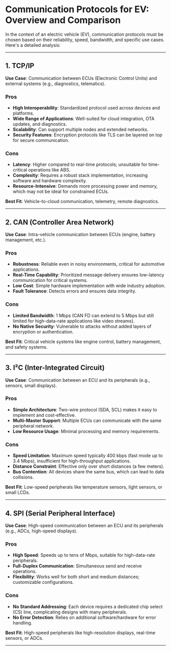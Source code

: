 
# Communication Protocols for EV: Overview and Comparison

In the context of an electric vehicle (EV), communication protocols must be chosen based on their reliability, speed, bandwidth, and specific use cases. Here's a detailed analysis:

---

## 1. TCP/IP
**Use Case**: Communication between ECUs (Electronic Control Units) and external systems (e.g., diagnostics, telematics).

### Pros
- **High Interoperability**: Standardized protocol used across devices and platforms.
- **Wide Range of Applications**: Well-suited for cloud integration, OTA updates, and diagnostics.
- **Scalability**: Can support multiple nodes and extended networks.
- **Security Features**: Encryption protocols like TLS can be layered on top for secure communication.

### Cons
- **Latency**: Higher compared to real-time protocols; unsuitable for time-critical operations like ABS.
- **Complexity**: Requires a robust stack implementation, increasing software and hardware complexity.
- **Resource-Intensive**: Demands more processing power and memory, which may not be ideal for constrained ECUs.

**Best Fit**: Vehicle-to-cloud communication, telemetry, remote diagnostics.

---

## 2. CAN (Controller Area Network)
**Use Case**: Intra-vehicle communication between ECUs (engine, battery management, etc.).

### Pros
- **Robustness**: Reliable even in noisy environments, critical for automotive applications.
- **Real-Time Capability**: Prioritized message delivery ensures low-latency communication for critical systems.
- **Low Cost**: Simple hardware implementation with wide industry adoption.
- **Fault Tolerance**: Detects errors and ensures data integrity.

### Cons
- **Limited Bandwidth**: 1 Mbps (CAN FD can extend to 5 Mbps but still limited for high-data-rate applications like video streams).
- **No Native Security**: Vulnerable to attacks without added layers of encryption or authentication.

**Best Fit**: Critical vehicle systems like engine control, battery management, and safety systems.

---

## 3. I²C (Inter-Integrated Circuit)
**Use Case**: Communication between an ECU and its peripherals (e.g., sensors, small displays).

### Pros
- **Simple Architecture**: Two-wire protocol (SDA, SCL) makes it easy to implement and cost-effective.
- **Multi-Master Support**: Multiple ECUs can communicate with the same peripheral network.
- **Low Resource Usage**: Minimal processing and memory requirements.

### Cons
- **Speed Limitation**: Maximum speed typically 400 kbps (fast mode up to 3.4 Mbps), insufficient for high-throughput applications.
- **Distance Constraint**: Effective only over short distances (a few meters).
- **Bus Contention**: All devices share the same bus, which can lead to data collisions.

**Best Fit**: Low-speed peripherals like temperature sensors, light sensors, or small LCDs.

---

## 4. SPI (Serial Peripheral Interface)
**Use Case**: High-speed communication between an ECU and its peripherals (e.g., ADCs, high-speed displays).

### Pros
- **High Speed**: Speeds up to tens of Mbps, suitable for high-data-rate peripherals.
- **Full-Duplex Communication**: Simultaneous send and receive operations.
- **Flexibility**: Works well for both short and medium distances; customizable configurations.

### Cons
- **No Standard Addressing**: Each device requires a dedicated chip select (CS) line, complicating designs with many peripherals.
- **No Error Detection**: Relies on additional software/hardware for error handling.

**Best Fit**: High-speed peripherals like high-resolution displays, real-time sensors, or ADCs.

---